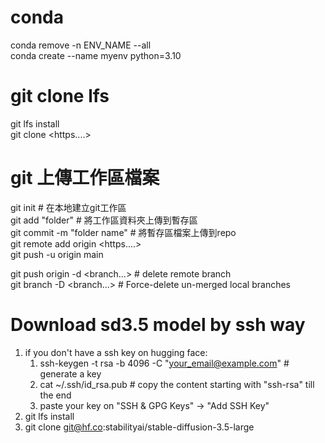 # conda
conda remove -n ENV_NAME --all  
conda create --name myenv python=3.10

# git clone lfs  
git lfs install  
git clone <https....>

# git 上傳工作區檔案  
git init  # 在本地建立git工作區  
git add "folder" # 將工作區資料夾上傳到暫存區    
git commit -m "folder name"  # 將暫存區檔案上傳到repo  
git remote add origin <https....>  
git push -u origin main    
  
git push origin -d <branch...>  # delete remote branch  
git branch -D <branch...> # Force-delete un-merged local branches  

# Download sd3.5 model by ssh way  
1. if you don't have a ssh key on hugging face:  
   1.  ssh-keygen -t rsa -b 4096 -C "your_email@example.com" # generate a key  
   2.  cat ~/.ssh/id_rsa.pub # copy the content starting with "ssh-rsa" till the end  
   3.  paste your key on "SSH & GPG Keys" -> "Add SSH Key"  
2. git lfs install  
3. git clone git@hf.co:stabilityai/stable-diffusion-3.5-large  


